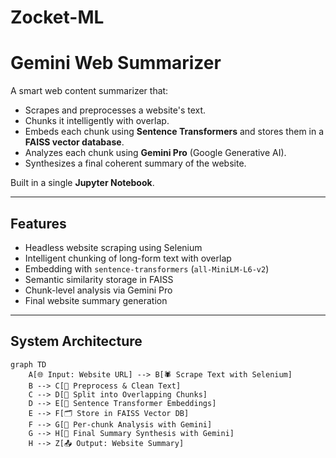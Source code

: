 # Zocket-ML

# Gemini Web Summarizer

A smart web content summarizer that:
- Scrapes and preprocesses a website's text.
- Chunks it intelligently with overlap.
- Embeds each chunk using **Sentence Transformers** and stores them in a **FAISS vector database**.
- Analyzes each chunk using **Gemini Pro** (Google Generative AI).
- Synthesizes a final coherent summary of the website.

Built in a single **Jupyter Notebook**.

---

## Features

- Headless website scraping using Selenium
- Intelligent chunking of long-form text with overlap
- Embedding with `sentence-transformers` (`all-MiniLM-L6-v2`)
- Semantic similarity storage in FAISS
- Chunk-level analysis via Gemini Pro
- Final website summary generation

---

## System Architecture

```mermaid
graph TD
    A[🌐 Input: Website URL] --> B[🕷️ Scrape Text with Selenium]
    B --> C[🧹 Preprocess & Clean Text]
    C --> D[📄 Split into Overlapping Chunks]
    D --> E[🔗 Sentence Transformer Embeddings]
    E --> F[🗂️ Store in FAISS Vector DB]
    F --> G[📑 Per-chunk Analysis with Gemini]
    G --> H[🧠 Final Summary Synthesis with Gemini]
    H --> Z[📤 Output: Website Summary]

    
